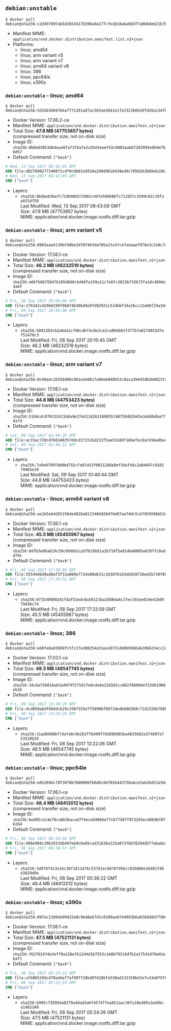 ## `debian:unstable`

```console
$ docker pull debian@sha256:c2d497897ab5d3853417b390a6e277cfe1018a6ab8d77a8b6de621b7bc55a10f
```

-	Manifest MIME: `application/vnd.docker.distribution.manifest.list.v2+json`
-	Platforms:
	-	linux; amd64
	-	linux; arm variant v5
	-	linux; arm variant v7
	-	linux; arm64 variant v8
	-	linux; 386
	-	linux; ppc64le
	-	linux; s390x

### `debian:unstable` - linux; amd64

```console
$ docker pull debian@sha256:5d1bb3b697b4af771281a87ac503ae3641e1fe2323b0428fd26a134f062e65a1
```

-	Docker Version: 17.06.2-ce
-	Manifest MIME: `application/vnd.docker.distribution.manifest.v2+json`
-	Total Size: **47.8 MB (47753857 bytes)**  
	(compressed transfer size, not on-disk size)
-	Image ID: `sha256:0b8e65053db4eae8faf376a7e2c03e5eeef43c6003aab67283995e8b9e7b0d57`
-	Default Command: `["bash"]`

```dockerfile
# Wed, 13 Sep 2017 08:42:05 GMT
ADD file:d0270982773408f1cdf0c8b01e5018e290d9610439ed9c7850263b89ab19b137 in / 
# Wed, 13 Sep 2017 08:42:05 GMT
CMD ["bash"]
```

-	Layers:
	-	`sha256:86dbe83befc719b90d372002c497e589b86fc712d57c1599c02c19f2a031df58`  
		Last Modified: Wed, 13 Sep 2017 08:43:09 GMT  
		Size: 47.8 MB (47753857 bytes)  
		MIME: application/vnd.docker.image.rootfs.diff.tar.gzip

### `debian:unstable` - linux; arm variant v5

```console
$ docker pull debian@sha256:89b5eae4130bf48be2d78f463daf85a23c47c47adaaef976e3c2e8c7404d50fd
```

-	Docker Version: 17.06.1-ce
-	Manifest MIME: `application/vnd.docker.distribution.manifest.v2+json`
-	Total Size: **46.2 MB (46232519 bytes)**  
	(compressed transfer size, not on-disk size)
-	Image ID: `sha256:e66fb6675847b105d8d8cbd48fa339a11c7e8fc3823b733b73fa1dc489de4abf`
-	Default Command: `["bash"]`

```dockerfile
# Fri, 08 Sep 2017 20:06:06 GMT
ADD file:176342c429b0199f9b874b38b49e97d92931c514bbf34a2bcc22e66f29a1945a in / 
# Fri, 08 Sep 2017 20:06:08 GMT
CMD ["bash"]
```

-	Layers:
	-	`sha256:5091383cb2a6da2cf80cdbf4c8e3ce2ca89db61f37fb7a017d015d7ef51470c3`  
		Last Modified: Fri, 08 Sep 2017 20:10:45 GMT  
		Size: 46.2 MB (46232519 bytes)  
		MIME: application/vnd.docker.image.rootfs.diff.tar.gzip

### `debian:unstable` - linux; arm variant v7

```console
$ docker pull debian@sha256:0c49a4c1b558d06c061e2e0817a06eb848b52c8aca39445db5b0823facdd5683
```

-	Docker Version: 17.06.1-ce
-	Manifest MIME: `application/vnd.docker.distribution.manifest.v2+json`
-	Total Size: **44.8 MB (44753423 bytes)**  
	(compressed transfer size, not on-disk size)
-	Image ID: `sha256:51b0cdc870233411b8a9e374d118263109855198f50d62645e3eb084baf791fd`
-	Default Command: `["bash"]`

```dockerfile
# Sat, 09 Sep 2017 01:46:29 GMT
ADD file:ac15ac728cd7b6348357ddcd1f1516d233f5ae5510d716befec8a7e56e8bedf5 in / 
# Sat, 09 Sep 2017 01:46:31 GMT
CMD ["bash"]
```

-	Layers:
	-	`sha256:7a9e0799fb00bd755cfa87a53f0821268e8ef3daf4dc2a84497c910179465e10`  
		Last Modified: Sat, 09 Sep 2017 01:49:44 GMT  
		Size: 44.8 MB (44753423 bytes)  
		MIME: application/vnd.docker.image.rootfs.diff.tar.gzip

### `debian:unstable` - linux; arm64 variant v8

```console
$ docker pull debian@sha256:ae1b5eb4d55156de4828a811540dd28dfbd87ae74dc5cb7959598b53aa989888
```

-	Docker Version: 17.06.1-ce
-	Manifest MIME: `application/vnd.docker.distribution.manifest.v2+json`
-	Total Size: **45.5 MB (45455967 bytes)**  
	(compressed transfer size, not on-disk size)
-	Image ID: `sha256:0dfb3ed6a619c59c09dbb1ca5fb19bb1a2bf10f5e814b48005a0207fc8add74c`
-	Default Command: `["bash"]`

```dockerfile
# Fri, 08 Sep 2017 17:30:50 GMT
ADD file:55544d6d9ad0af3f15a008e772de08d631c2b30781d3eb820720ed2b730f89ea in / 
# Fri, 08 Sep 2017 17:30:52 GMT
CMD ["bash"]
```

-	Layers:
	-	`sha256:071b309802d1fdaf51edc0a50121ba2dd84a8c37ec191ee824e41b0979436c74`  
		Last Modified: Fri, 08 Sep 2017 17:33:59 GMT  
		Size: 45.5 MB (45455967 bytes)  
		MIME: application/vnd.docker.image.rootfs.diff.tar.gzip

### `debian:unstable` - linux; 386

```console
$ docker pull debian@sha256:eb0fe8ad3689fc5fc27e300254a51ea10731498b9586a62866234cc2cb5b06f4
```

-	Docker Version: 17.03.1-ce
-	Manifest MIME: `application/vnd.docker.distribution.manifest.v2+json`
-	Total Size: **48.5 MB (48547745 bytes)**  
	(compressed transfer size, not on-disk size)
-	Image ID: `sha256:34c6a726816ab3a4074f275d1fe0cde6e23d101cc662f88968ef23db1960eb2b`
-	Default Command: `["bash"]`

```dockerfile
# Fri, 08 Sep 2017 13:20:29 GMT
ADD file:4cd850abdf684dcb29c330f355e7f5890bf0873dedb6803b9c71d2326b78880f in / 
# Fri, 08 Sep 2017 13:20:29 GMT
CMD ["bash"]
```

-	Layers:
	-	`sha256:31ad8490bf7dafa0c9b2b3f76499f78389b903ba4835602e3f489fa753528b25`  
		Last Modified: Fri, 08 Sep 2017 13:22:06 GMT  
		Size: 48.5 MB (48547745 bytes)  
		MIME: application/vnd.docker.image.rootfs.diff.tar.gzip

### `debian:unstable` - linux; ppc64le

```console
$ docker pull debian@sha256:e05269dc78f38f8b7680006fb6d0c847026443750a6ce3ab26d52a3ded694cf8
```

-	Docker Version: 17.06.1-ce
-	Manifest MIME: `application/vnd.docker.distribution.manifest.v2+json`
-	Total Size: **48.4 MB (48412012 bytes)**  
	(compressed transfer size, not on-disk size)
-	Image ID: `sha256:be885ca14e70ca6b3bacad7f4eceb9666e7fcb77507f973293ecd8b9bf876264`
-	Default Command: `["bash"]`

```dockerfile
# Fri, 08 Sep 2017 00:34:56 GMT
ADD file:998e960c3963553db497eb9c0a05cad31636e225a8737b6f8284d5f7aba8a767 in / 
# Fri, 08 Sep 2017 00:34:57 GMT
CMD ["bash"]
```

-	Layers:
	-	`sha256:3d870f413e16c3071811476c537d1ec0d707956cc02b886e3d401f46d3029d9e`  
		Last Modified: Fri, 08 Sep 2017 00:36:22 GMT  
		Size: 48.4 MB (48412012 bytes)  
		MIME: application/vnd.docker.image.rootfs.diff.tar.gzip

### `debian:unstable` - linux; s390x

```console
$ docker pull debian@sha256:09fac13d9eb99415e8c9648e6745c0109ae8744093b6a038dd8d7f984f45f373
```

-	Docker Version: 17.06.1-ce
-	Manifest MIME: `application/vnd.docker.distribution.manifest.v2+json`
-	Total Size: **47.5 MB (47521131 bytes)**  
	(compressed transfer size, not on-disk size)
-	Image ID: `sha256:f6378247de3eff9a228e7b1244d1b7553c168b79319dfb1a17541d76e01ebaf1`
-	Default Command: `["bash"]`

```dockerfile
# Fri, 08 Sep 2017 05:23:23 GMT
ADD file:afb06519dc470a4def7af997f20bd974286fe530ad131350bd3a7c43e0f5f89f in / 
# Fri, 08 Sep 2017 05:23:24 GMT
CMD ["bash"]
```

-	Layers:
	-	`sha256:b905c735954a8279a4dad3a6f4574ffea921aac36fa10e405e3a4dbca1465349`  
		Last Modified: Fri, 08 Sep 2017 05:24:26 GMT  
		Size: 47.5 MB (47521131 bytes)  
		MIME: application/vnd.docker.image.rootfs.diff.tar.gzip
